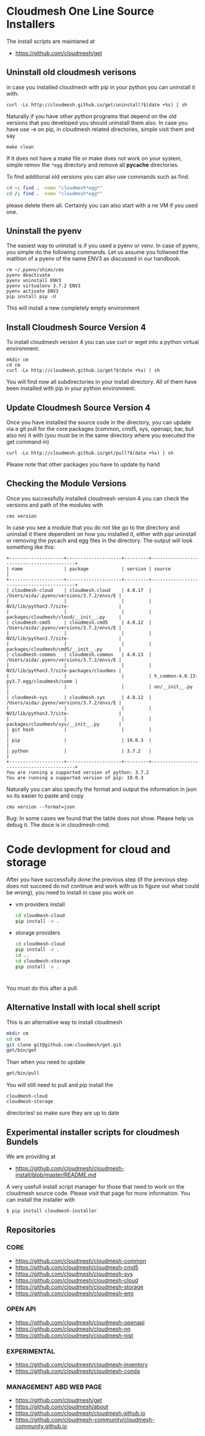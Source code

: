 # Cloudmesh One Line Source Installers 


The install scripts are maintaned at

* <https://github.com/cloudmesh/get>

## Uninstall old cloudmesh verisons

in case you installed cloudmesh with pip in your python you can uninstall it with:

    curl -Ls http://cloudmesh.github.io/get/uninstall?$(date +%s) | sh

Naturally if you have other python programs that depend on the old versions that
you developed you should uninstall them also. In case you have use -e on pip, in
cloudmesh related directories, simple visit them and say

    make clean

If it does not have a make file or make does not work on your system, simple
remov the `*egg` directory and remove all __pycache__ directories.

To find additional old versions you can also use commands such as find.

```bash
cd ~; find . -name "cloudmesh*egg*"
cd /; find . -name "cloudmesh*egg*"
```

please delete them all. Certainly you can also start with a ne VM if you used one. 

## Uninstall the pyenv

The easiest way to uninstall is if you used a pyenv or venv. In case of pyenv,
you simple do the following commands. Let us assume you follwoed the inatltion
of a pyenv of the name ENV3 as discussed in our handbook.

    rm ~/.pyenv/shims/cms
    pyenv deactivate
    pyenv uninstall ENV3
    pyenv virtualenv 3.7.2 ENV3
    pyenv activate ENV3
    pip install pip -U

This will install a new completely empty environment

## Install Cloudmesh Source Version 4

To install cloudmesh version 4 you can use curl or wget into a python virtual
environment.

    mkdir cm
    cd cm
    curl -Ls http://cloudmesh.github.io/get?$(date +%s) | sh 
    
You will find now all subdirectories in your install directory. All of them have been 
installed with pip in your python environment.    

## Update Cloudmesh Source Version 4

Once you have installed the source code in the directory, you can update via a
git pull for the core packages (common, cmd5, sys, openapi, bar, but also nn) it
with (you must be in the same directory where you executed the get command in)

    curl -Ls http://cloudmesh.github.io/get/pull?$(date +%s) | sh
    
  Please note that other packages you have to update by hand


## Checking the Module Versions

Once you successfully installed cloudmesh version 4 you can check the versions
and path of the modules with

    cms version

In case you see a module that you do not like go to the directory and uninstall
it there dependent on how you installed it, either with pipi uninstall or
removing the pycach and egg files in the directory. The output will look something like  this:

```
+--------------------+--------------------+---------+------------------------------------------+
| name               | package            | version | source                                   |
+--------------------+--------------------+---------+------------------------------------------+
| cloudmesh-cloud    | cloudmesh.cloud    | 4.0.17  | /Users/aida/.pyenv/versions/3.7.2/envs/E |
|                    |                    |         | NV3/lib/python3.7/site-                  |
|                    |                    |         | packages/cloudmesh/cloud/__init__.py     |
| cloudmesh-cmd5     | cloudmesh.cmd5     | 4.0.12  | /Users/aida/.pyenv/versions/3.7.2/envs/E |
|                    |                    |         | NV3/lib/python3.7/site-                  |
|                    |                    |         | packages/cloudmesh/cmd5/__init__.py      |
| cloudmesh-common   | cloudmesh.common   | 4.0.13  | /Users/aida/.pyenv/versions/3.7.2/envs/E |
|                    |                    |         | NV3/lib/python3.7/site-packages/cloudmes |
|                    |                    |         | h_common-4.0.13-py3.7.egg/cloudmesh/comm |
|                    |                    |         | on/__init__.py                           |
| cloudmesh-sys      | cloudmesh.sys      | 4.0.12  | /Users/aida/.pyenv/versions/3.7.2/envs/E |
|                    |                    |         | NV3/lib/python3.7/site-                  |
|                    |                    |         | packages/cloudmesh/sys/__init__.py       |
| git hash           |                    |         |                                          |
| pip                |                    | 19.0.3  |                                          |
| python             |                    | 3.7.2   |                                          |
+--------------------+--------------------+---------+------------------------------------------+
You are running a supported version of python: 3.7.2
You are running a supported version of pip: 19.0.3
```

Naturally you can also specify the format and output the information in json so its easier to paste and copy

    cms version --format=json

Bug: In some cases we found that the table does not show. Please help us debug
it. The doce is in cloudmesh-cmd.



# Code devlopment for cloud and storage

After you have successfully done the previous step (if the previous step does
not succeed do not continue and work with us to figure out what could be wrong),
you need to install in case you work on 

* vm providers install 

  ```bash
  cd cloudmesh-cloud 
  pip install -e .
  ```
  
* storage providers

  ```bash
  cd cloudmesh-cloud 
  pip install -e . 
  cd .. 
  cd cloudmesh-storage 
  pip install -e .
#

You must do this after a pull.

## Alternative Install with local shell script

This is an alternative way to install cloudmesh

```bash
mkdir cm
cd cm
git clone git@github.com:cloudmesh/get.git
get/bin/get
```

Than when you need to update

```bash
get/bin/pull
```

You will still need to pull and pip install the 

```
cloudmesh-cloud
cloudmesh-storage
```

directories! so make sure they are up to date


## Experimental installer scripts for cloudmesh Bundels

We are providing at 

* <https://github.com/cloudmesh/cloudmesh-install/blob/master/README.md>

A very usefull install script manager for those that need to work on the cloudmesh source code.
Please visit that page for more information. You can install the installer with 

```bash
$ pip install cloudmesh-installer
```



## Repositories

### CORE

* https://github.com/cloudmesh/cloudmesh-common
* https://github.com/cloudmesh/cloudmesh-cmd5
* https://github.com/cloudmesh/cloudmesh-sys
* https://github.com/cloudmesh/cloudmesh-cloud
* https://github.com/cloudmesh/cloudmesh-storage
* https://github.com/cloudmesh/cloudmesh-emr

### OPEN API

* https://github.com/cloudmesh/cloudmesh-openapi
* https://github.com/cloudmesh/cloudmesh-nn
* https://github.com/cloudmesh/cloudmesh-nist

### EXPERIMENTAL

* https://github.com/cloudmesh/cloudmesh-inventory
* https://github.com/cloudmesh/cloudmesh-conda

### MANAGEMENT ABD WEB PAGE

* https://github.com/cloudmesh/get
* https://github.com/cloudmesh/about
* https://github.com/cloudmesh/cloudmesh.github.io
* https://github.com/cloudmesh-community/cloudmesh-community.github.io
